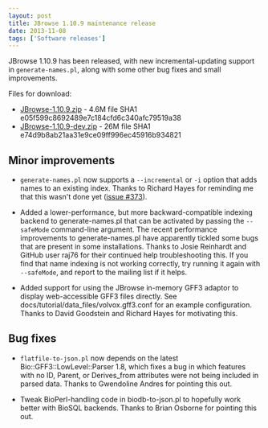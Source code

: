 ```yaml
---
layout: post
title: JBrowse 1.10.9 maintenance release
date: 2013-11-08
tags: ['Software releases']
---
```


JBrowse 1.10.9 has been released, with new incremental-updating support in
`generate-names.pl`, along with some other bug fixes and small improvements.

Files for download:

- [JBrowse-1.10.9.zip](/wordpress/wp-content/plugins/download-monitor/download.php?id=79 'download JBrowse-1.10.9.zip') -
  4.6M file SHA1 e05f599c8692489e7c184cfd6c340afc79519a38
- [JBrowse-1.10.9-dev.zip](http://jbrowse.org/wordpress/wp-content/plugins/download-monitor/download.php?id=80 'download JBrowse-1.10.9-dev.zip') -
  26M file SHA1 e74d9b8ab21aa31e9ce09ff996ec45916b934821

## Minor improvements

- `generate-names.pl` now supports a `--incremental` or `-i` option that adds
  names to an existing index. Thanks to Richard Hayes for reminding me that this
  wasn't done yet ([issue #373](https://github.com/gmod/jbrowse/issues/373)).

- Added a lower-performance, but more backward-compatible indexing backend to
  generate-names.pl that can be activated by passing the `--safeMode`
  command-line argument. The recent performance improvements to
  generate-names.pl have apparently tickled some bugs that are present in some
  installations. Thanks to Josie Reinhardt and GitHub user raj76 for their
  continued help troubleshooting this. If you find that name indexing is not
  working correctly, try running it again with `--safeMode`, and report to the
  mailing list if it helps.

- Added support for using the JBrowse in-memory GFF3 adaptor to display
  web-accessible GFF3 files directly. See
  docs/tutorial/data_files/volvox.gff3.conf for an example configuration. Thanks
  to David Goodstein and Richard Hayes for motivating this.

## Bug fixes

- `flatfile-to-json.pl` now depends on the latest Bio::GFF3::LowLevel::Parser
  1.8, which fixes a bug in which features with no ID, Parent, or Derives_from
  attributes were not being included in parsed data. Thanks to Gwendoline Andres
  for pointing this out.

- Tweak BioPerl-handling code in biodb-to-json.pl to hopefully work better with
  BioSQL backends. Thanks to Brian Osborne for pointing this out.
